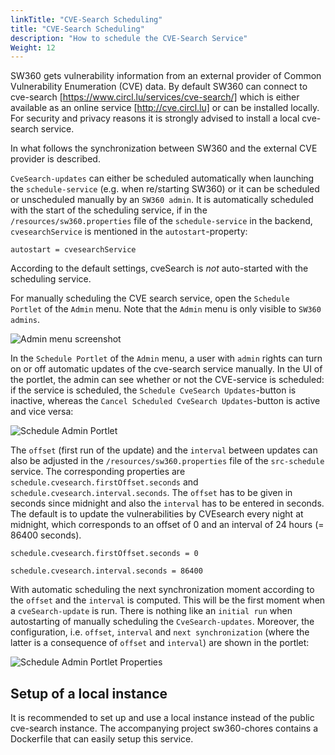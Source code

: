```yaml
---
linkTitle: "CVE-Search Scheduling"
title: "CVE-Search Scheduling"
description: "How to schedule the CVE-Search Service"
Weight: 12
---
```


SW360 gets vulnerability information from an external provider of Common Vulnerability Enumeration (CVE) data. By default SW360 can connect to cve-search [https://www.circl.lu/services/cve-search/] which is either available as an online service [http://cve.circl.lu] or can be installed locally. For security and privacy reasons it is strongly advised to install a local cve-search service.

In what follows the synchronization between SW360 and the external CVE provider is described.

`CveSearch-updates` can either be scheduled automatically when launching the `schedule-service` (e.g. when re/starting SW360) or it can be scheduled or unscheduled manually by an `SW360 admin`.
It is automatically scheduled with the start of the scheduling service, if in the `/resources/sw360.properties` file of the `schedule-service` in the backend, `cvesearchService` is mentioned in the `autostart`-property:

``
autostart = cvesearchService
``

According to the default settings, cveSearch is _not_ auto-started with the scheduling service.

For manually scheduling the CVE search service, open the `Schedule Portlet` of the `Admin` menu. Note that the `Admin` menu is only visible to `SW360 admins`.
  
![Admin menu screenshot](./images/UCAdminScheduling/01_adminMenu.png)
  
In the `Schedule Portlet` of the `Admin` menu, a user with `admin` rights can turn on or off automatic updates of the cve-search service manually.
In the UI of the portlet, the admin can see whether or not the CVE-service is scheduled: if the service is scheduled, the `Schedule CveSearch Updates`-button is inactive, whereas the `Cancel Scheduled CveSearch Updates`-button is active and vice versa:

![Schedule Admin Portlet](./images/UCAdminScheduling/scheduleAdminPortlet.png)

The `offset` (first run of the update) and the `interval` between updates can also be adjusted in the `/resources/sw360.properties` file of the `src-schedule` service.
The corresponding properties are `schedule.cvesearch.firstOffset.seconds` and `schedule.cvesearch.interval.seconds`.
The `offset` has to be given in seconds since midnight and also the `interval` has to be entered in seconds.
The default is to update the vulnerabilities by CVEsearch every night at midnight, which corresponds to an offset of 0 and an interval of 24 hours (= 86400 seconds).

 ``
 schedule.cvesearch.firstOffset.seconds = 0
 ``

 ``
 schedule.cvesearch.interval.seconds = 86400
 ``

With automatic scheduling the next synchronization moment according to the `offset` and the `interval` is computed. This will be the first moment when a `cveSearch-update` is run.
There is nothing like an `initial run` when autostarting of manually scheduling the `CveSearch-updates`.
Moreover, the configuration, i.e. `offset`, `interval` and `next synchronization` (where the latter is a consequence of `offset` and `interval`) are shown in the portlet:

![Schedule Admin Portlet Properties](./images/UCAdminScheduling/scheduleAdminPortletProperties.png)

## Setup of a local instance
It is recommended to set up and use a local instance instead of the public cve-search instance.
The accompanying project sw360-chores contains a Dockerfile that can easily setup this service.
